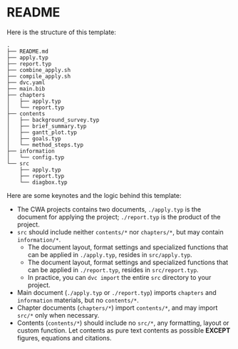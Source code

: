 # README

Here is the structure of this template:

    .
    ├── README.md
    ├── apply.typ
    ├── report.typ
    ├── combine_apply.sh
    ├── compile_apply.sh
    ├── dvc.yaml
    ├── main.bib
    ├── chapters
    │   ├── apply.typ
    │   └── report.typ
    ├── contents
    │   ├── background_survey.typ
    │   ├── brief_summary.typ
    │   ├── gantt_plot.typ
    │   ├── goals.typ
    │   └── method_steps.typ
    ├── information
    │   └── config.typ
    └── src
        ├── apply.typ
        ├── report.typ
        └── diagbox.typ

Here are some keynotes and the logic behind this template:

- The CWA projects contains two documents, `./apply.typ` is the document for applying the project; `./report.typ` is the product of the project.
- `src` should include neither `contents/*` nor `chapters/*`, but may contain `information/*`.
    - The document layout, format settings and specialized functions that can be applied in `./apply.typ`, resides in `src/apply.typ`.
    - The document layout, format settings and specialized functions that can be applied in `./report.typ`, resides in `src/report.typ`.
    - In practice, you can `dvc import` the entire `src` directory to your project.
- Main document (`./apply.typ` or `./report.typ`) imports `chapters` and `information` materials, but no `contents/*`.
- Chapter documents (`chapters/*`) import `contents/*`, and may import `src/*` only when necessary.
- Contents (`contents/*`) should include no `src/*`, any formatting, layout or custom function. Let contents as pure text contents as possible **EXCEPT** figures, equations and citations.